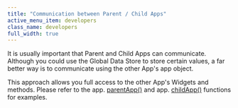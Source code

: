 ```yaml
---
title: "Communication between Parent / Child Apps"
active_menu_item: developers
class_name: developers
full_width: true
---
```



It is usually important that Parent and Child Apps can communicate. Although you could use the Global Data Store to store certain values, a far better way is to communicate using the other App's app object.

This approach allows you full access to the other App's Widgets and methods. Please refer to the app. [parentApp()](../../../scripting-apis/client-api/app-functions/parentapp.htm) and app. [childApp()](../../../scripting-apis/client-api/app-functions/childapp.htm) functions for examples.

